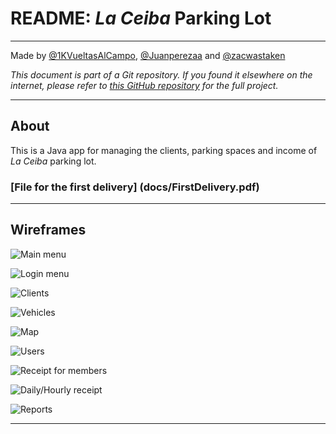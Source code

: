 # README: <i>La Ceiba</i> Parking Lot

---
Made by [@1KVueltasAlCampo](https://github.com/1KVueltasAlCampo), [@Juanperezaa](https://github.com/Juanperezaa) and [@zacwastaken](https://github.com/zacwastaken)

<i>This document is part of a Git repository. If you found it elsewhere on the internet, please refer
to [this GitHub repository](https://github.com/zacwastaken/la-ceiba-parking-lot) for the full project.</i>

---

## About

This is a Java app for managing the clients, parking spaces and income of <i>La Ceiba</i> parking
lot.

### [File for the first delivery] (docs/FirstDelivery.pdf)

---

## Wireframes 

![Main menu](docs/mocks/main.png "Main menu")

![Login menu](docs/mocks/login.png "Login menu")

![Clients](docs/mocks/clients.png "Clients view")

![Vehicles](docs/mocks/vehicles.png "Vehicles view")

![Map](docs/mocks/map.png "Map of the parking lot")

![Users](docs/mocks/users.png "Users view")

![Receipt for members](docs/mocks/receipt1.png "Membership receipt")

![Daily/Hourly receipt](docs/mocks/receipt2.png "Daily/Hourly receipt")

![Reports](docs/mocks/reports.png "Reports menu")

---

